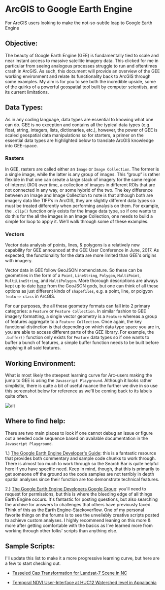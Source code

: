 # ArcGIS to Google Earth Engine
For ArcGIS users looking to make the not-so-subtle leap to Google Earth Engine

## Objective:
The beauty of Google Earth Engine (GEE) is fundamentally tied to scale and near instant access to massive satellite imagery data. This clicked for me in particular from seeing analogous processes struggle to run and oftentimes crash in ArcGIS. As such, this document will provide an overview of the GEE working environment and relate its functionality back to ArcGIS through some examples. My aim is for you to see both the incredible upside, some of the quirks of a powerful geospatial tool built by computer scientists, and its current limitations.

## Data Types:
As in any coding language, data types are essential to knowing what one can do. GEE is no exception and contains all the typical data types (e.g. float, string, integers, lists, dictionaries, etc.), however, the power of GEE is scaled geospatial data manipulations so for starters, a primer on the essential data types are highlighted below to translate ArcGIS knowledge into GEE-space.
### Rasters
In GEE, rasters are called either an `Image` or `Image Collection`. The former is a single image, while the latter is any group of images. This “group” is rather flexible in that one can create a large stack of imagery for the same region of interest (ROI) over time, a collection of images in different ROIs that are not connected in any way, or some hybrid of the two. The key difference between an Image and Image Collection to note is that although both are imagery data like TIFF’s in ArcGIS, they are slightly different data types so must be treated differently when performing analysis on them. For example, the `.clip()` function only exists for the Image data type, so if one wants to do this for the all the images in an Image Collection, one needs to build a simple for loop to apply it. We’ll walk through some of these examples.
### Vectors
Vector data analysis of points, lines, & polygons is a relatively new capability for GEE announced at the GEE User Conference in June, 2017. As expected, the functionality for the data are more limited than GEE's origins with imagery.

Vector data in GEE follow GeoJSON nomenclature. So these can be geometries in the form of a `Point`, `LineString`, `Polygon`, `MultiPoint`, `MultiLineString`, and `MultiPolygon`. More thorough descriptions are always kept up to date [here](http://geojson.org) from the GeoJSON gods, but one can think of all these options as just different kinds of `shapefiles`, e.g. a point, line, or polgyon `feature class` in ArcGIS.

For our purposes, the all these geometry formats can fall into 2 primary categories: a `Feature` or `Feature Collection`. In similar fashion to GEE imagery formatting, a single vector geometry is a `Feature` whereas a group of features aggregate to a `Feature Collection`. Once again, the key functional distinction is that depending on which data type space you are in, you are able to access different parts of the GEE library. For example, the `.buffer()` function only exists for `Feature` data types so if one wants to buffer a bunch of features, a simple buffer function needs to be built before applying it all said features.

## Working Environment:
What is most likely the steepest learning curve for Arc-users making the jump to GEE is using the `Javascript Playground`. Although it looks rather simplistic, there is quite a bit of useful nuance the further we dive in so use this screenshot below for reference as we'll be coming back to its labels quite often.

![alt](../master/images/gee_working_env.png?raw=true "GEE Working Environment")

## Where to find help:
There are two main places to look if one cannot debug an issue or figure out a needed code sequence based on available documentation in the `Javascript Playground`.

1.) [The Google Earth Engine Developer's Guide](https://developers.google.com/earth-engine/): this is a fantastic resource that provides both commentary and sample code chunks to work through. There is almost too much to work through so the Search Bar is quite helpful here if you have specific need. Keep in mind, though, that this is primarily to get someone off the ground so the code samples are not terribly in depth spatial analyses since their function are too demonstrate technical features.

2.) [The Google Earth Engine Developers Google Group](https://groups.google.com/forum/#!forum/google-earth-engine-developers): you'll need to request for permissions, but this is where the bleeding edge of all things Earth Engine occurs. It's fantastic for posting questions, but also searching the archive for answers to challenges that others have previously faced. Think of this as the Earth Engine-Stackoverflow. One of my personal favorite things on the forums is to see the unveliebly creative scripts posted to achieve custom analyses. I highly recommend leaning on this more & more after getting comfortable with the basics as I've learned more from working through other folks' scripts than anything else.

## Sample Scripts:
I'll update this list to make it a more progressive learning curve, but here are a few to start checking out.

* [Tasseled Cap Transformation for Landsat-7 Scene in NC](https://code.earthengine.google.com/f209da7cfda9abee4b56967bec20d6de)

* [Temporal NDVI User-Interface at HUC12 Watershed level in Appalachia](https://code.earthengine.google.com/d57044ac966ccf89116a05ff8f99f870)
